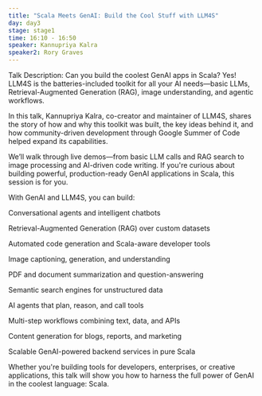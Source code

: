 ```yaml
---
title: "Scala Meets GenAI: Build the Cool Stuff with LLM4S"
day: day3
stage: stage1
time: 16:10 - 16:50
speaker: Kannupriya Kalra
speaker2: Rory Graves
---
```


Talk Description:
Can you build the coolest GenAI apps in Scala? Yes!
LLM4S is the batteries-included toolkit for all your AI needs—basic LLMs, Retrieval-Augmented Generation (RAG), image understanding, and agentic workflows.

In this talk, Kannupriya Kalra, co-creator and maintainer of LLM4S, shares the story of how and why this toolkit was built, the key ideas behind it, and how community-driven development through Google Summer of Code helped expand its capabilities.

We’ll walk through live demos—from basic LLM calls and RAG search to image processing and AI-driven code writing. If you're curious about building powerful, production-ready GenAI applications in Scala, this session is for you.

With GenAI and LLM4S, you can build:

Conversational agents and intelligent chatbots

Retrieval-Augmented Generation (RAG) over custom datasets

Automated code generation and Scala-aware developer tools

Image captioning, generation, and understanding

PDF and document summarization and question-answering

Semantic search engines for unstructured data

AI agents that plan, reason, and call tools

Multi-step workflows combining text, data, and APIs

Content generation for blogs, reports, and marketing

Scalable GenAI-powered backend services in pure Scala

Whether you're building tools for developers, enterprises, or creative applications, this talk will show you how to harness the full power of GenAI in the coolest language: Scala.
